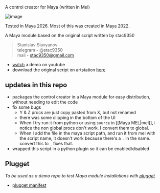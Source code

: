 A control creator for Maya (written in Mel)  

![image](https://github.com/user-attachments/assets/082ca02a-e1a5-454c-b615-537646f9bd4a)

Tested in Maya 2026. Most of this was created in Maya 2022.  

A Maya module based on the original script written by stac9350 
> Stanislav Slavyanov     
> telegram - @stac9350  
> mail - stac9350@gmail.com

- [watch](https://youtu.be/vVcceGPmFYk?si=5axL7MENpLXDv39Q) a demo on youtube 
- download the original script on artstation [here](https://www.artstation.com/marketplace/p/DBXx0/maya-script-created-controls)  
 
## updates in this repo
- packages the control creator in a Maya module for easy distribution, without needing to edit the code
- fix some bugs
  - Y & Z procs are just copy pasted from X, but not renamed
  - there was some clipping in the bottom of the UI
  - When I try run it from python or using `source` in [[Maya MEL|mel]], i notice the non global procs don't work. I convert them to global.
  - When I add the file in the maya script path, and run it from mel with the script name, it doesn't work because there's a `.` in the name. convert this to `_` fixes that.
- wrapped this script in a python plugin so it can be enabled/disabled

## Plugget
_To be used as a demo repo to test Maya module installations with [plugget](https://github.com/plugget/plugget)_
- [plugget manifest](https://github.com/plugget/plugget-pkgs/tree/main/maya/created-controls)
